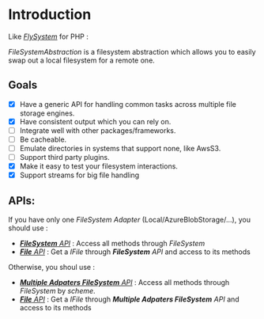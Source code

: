 # Introduction

Like [_FlySystem_](https://github.com/thephpleague/flysystem/blob/master/docs/index.md) for PHP :

_FileSystemAbstraction_ is a filesystem abstraction which allows you to easily swap out a local filesystem for a remote one. 

## Goals
- [x] Have a generic API for handling common tasks across multiple file storage engines.
- [x] Have consistent output which you can rely on.
- [ ] Integrate well with other packages/frameworks.
- [ ] Be cacheable.
- [ ] Emulate directories in systems that support none, like AwsS3.
- [ ] Support third party plugins.
- [x] Make it easy to test your filesystem interactions.
- [x] Support streams for big file handling

## APIs:

If you have only one _FileSystem Adapter_ (Local/AzureBlobStorage/...), you should use :
- [_**FileSystem** API_](./api_file-system.md) : Access all methods through _FileSystem_
- [_**File** API_](./api_file.md) : Get a _IFile_ through _**FileSystem** API_ and access to its methods

Otherwise, you shoul use :
- [_**Multiple Adpaters FileSystem** API_](./api_multiple-file-system.md) : Access all methods through _FileSystem_ by _scheme_.
- [_**File** API_](./api_file.md) : Get a _IFile_ through _**Multiple Adpaters FileSystem** API_ and access to its methods